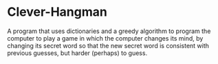 # Clever-Hangman
A program that uses dictionaries and a greedy algorithm to program the computer to play a game in which the computer changes its mind, by changing its secret word so that the new secret word is consistent with previous guesses, but harder (perhaps) to guess.
